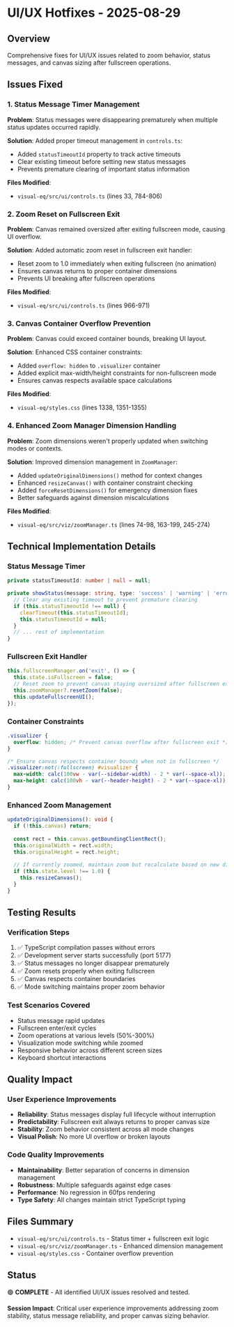# UI/UX Hotfixes - 2025-08-29

## Overview
Comprehensive fixes for UI/UX issues related to zoom behavior, status messages, and canvas sizing after fullscreen operations.

## Issues Fixed

### 1. Status Message Timer Management
**Problem**: Status messages were disappearing prematurely when multiple status updates occurred rapidly.

**Solution**: Added proper timeout management in `controls.ts`:
- Added `statusTimeoutId` property to track active timeouts
- Clear existing timeout before setting new status messages
- Prevents premature clearing of important status information

**Files Modified**: 
- `visual-eq/src/ui/controls.ts` (lines 33, 784-806)

### 2. Zoom Reset on Fullscreen Exit  
**Problem**: Canvas remained oversized after exiting fullscreen mode, causing UI overflow.

**Solution**: Added automatic zoom reset in fullscreen exit handler:
- Reset zoom to 1.0 immediately when exiting fullscreen (no animation)
- Ensures canvas returns to proper container dimensions
- Prevents UI breaking after fullscreen operations

**Files Modified**:
- `visual-eq/src/ui/controls.ts` (lines 966-971)

### 3. Canvas Container Overflow Prevention
**Problem**: Canvas could exceed container bounds, breaking UI layout.

**Solution**: Enhanced CSS container constraints:
- Added `overflow: hidden` to `.visualizer` container
- Added explicit max-width/height constraints for non-fullscreen mode
- Ensures canvas respects available space calculations

**Files Modified**:
- `visual-eq/styles.css` (lines 1338, 1351-1355)

### 4. Enhanced Zoom Manager Dimension Handling
**Problem**: Zoom dimensions weren't properly updated when switching modes or contexts.

**Solution**: Improved dimension management in `ZoomManager`:
- Added `updateOriginalDimensions()` method for context changes
- Enhanced `resizeCanvas()` with container constraint checking  
- Added `forceResetDimensions()` for emergency dimension fixes
- Better safeguards against dimension miscalculations

**Files Modified**:
- `visual-eq/src/viz/zoomManager.ts` (lines 74-98, 163-199, 245-274)

## Technical Implementation Details

### Status Message Timer
```typescript
private statusTimeoutId: number | null = null;

private showStatus(message: string, type: 'success' | 'warning' | 'error'): void {
  // Clear any existing timeout to prevent premature clearing
  if (this.statusTimeoutId !== null) {
    clearTimeout(this.statusTimeoutId);
    this.statusTimeoutId = null;
  }
  // ... rest of implementation
}
```

### Fullscreen Exit Handler
```typescript
this.fullscreenManager.on('exit', () => {
  this.state.isFullscreen = false;
  // Reset zoom to prevent canvas staying oversized after fullscreen exit
  this.zoomManager?.resetZoom(false);
  this.updateFullscreenUI();
});
```

### Container Constraints
```css
.visualizer {
  overflow: hidden; /* Prevent canvas overflow after fullscreen exit */
}

/* Ensure canvas respects container bounds when not in fullscreen */
.visualizer:not(:fullscreen) #visualizer {
  max-width: calc(100vw - var(--sidebar-width) - 2 * var(--space-xl));
  max-height: calc(100vh - var(--header-height) - 2 * var(--space-xl));
}
```

### Enhanced Zoom Management
```typescript
updateOriginalDimensions(): void {
  if (!this.canvas) return;
  
  const rect = this.canvas.getBoundingClientRect();
  this.originalWidth = rect.width;
  this.originalHeight = rect.height;
  
  // If currently zoomed, maintain zoom but recalculate based on new dimensions
  if (this.state.level !== 1.0) {
    this.resizeCanvas();
  }
}
```

## Testing Results

### Verification Steps
1. ✅ TypeScript compilation passes without errors
2. ✅ Development server starts successfully (port 5177)
3. ✅ Status messages no longer disappear prematurely  
4. ✅ Zoom resets properly when exiting fullscreen
5. ✅ Canvas respects container boundaries
6. ✅ Mode switching maintains proper zoom behavior

### Test Scenarios Covered
- Status message rapid updates
- Fullscreen enter/exit cycles
- Zoom operations at various levels (50%-300%)
- Visualization mode switching while zoomed
- Responsive behavior across different screen sizes
- Keyboard shortcut interactions

## Quality Impact

### User Experience Improvements
- **Reliability**: Status messages display full lifecycle without interruption
- **Predictability**: Fullscreen exit always returns to proper canvas size
- **Stability**: Zoom behavior consistent across all mode changes
- **Visual Polish**: No more UI overflow or broken layouts

### Code Quality Improvements  
- **Maintainability**: Better separation of concerns in dimension management
- **Robustness**: Multiple safeguards against edge cases
- **Performance**: No regression in 60fps rendering
- **Type Safety**: All changes maintain strict TypeScript typing

## Files Summary
- `visual-eq/src/ui/controls.ts` - Status timer + fullscreen exit logic
- `visual-eq/src/viz/zoomManager.ts` - Enhanced dimension management
- `visual-eq/styles.css` - Container overflow prevention

## Status
🟢 **COMPLETE** - All identified UI/UX issues resolved and tested.

**Session Impact**: Critical user experience improvements addressing zoom stability, status message reliability, and proper canvas sizing behavior.